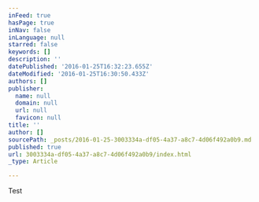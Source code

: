 ```yaml
---
inFeed: true
hasPage: true
inNav: false
inLanguage: null
starred: false
keywords: []
description: ''
datePublished: '2016-01-25T16:32:23.655Z'
dateModified: '2016-01-25T16:30:50.433Z'
authors: []
publisher:
  name: null
  domain: null
  url: null
  favicon: null
title: ''
author: []
sourcePath: _posts/2016-01-25-3003334a-df05-4a37-a8c7-4d06f492a0b9.md
published: true
url: 3003334a-df05-4a37-a8c7-4d06f492a0b9/index.html
_type: Article

---
```

Test